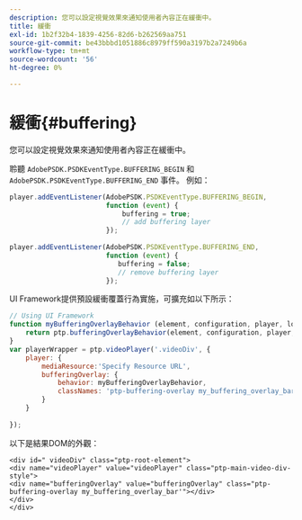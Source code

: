 ```yaml
---
description: 您可以設定視覺效果來通知使用者內容正在緩衝中。
title: 緩衝
exl-id: 1b2f32b4-1839-4256-82d6-b262569aa751
source-git-commit: be43bbbd1051886c8979ff590a3197b2a7249b6a
workflow-type: tm+mt
source-wordcount: '56'
ht-degree: 0%

---
```


# 緩衝{#buffering}

您可以設定視覺效果來通知使用者內容正在緩衝中。

聆聽 `AdobePSDK.PSDKEventType.BUFFERING_BEGIN` 和 `AdobePSDK.PSDKEventType.BUFFERING_END` 事件。 例如：

```js
player.addEventListener(AdobePSDK.PSDKEventType.BUFFERING_BEGIN,  
                        function (event) { 
                            buffering = true; 
                            // add buffering layer 
                        }); 
  
player.addEventListener(AdobePSDK.PSDKEventType.BUFFERING_END,  
                        function (event) { 
                           buffering = false; 
                           // remove buffering layer 
                        });
```

UI Framework提供預設緩衝覆蓋行為實施，可擴充如以下所示：

```js
// Using UI Framework 
function myBufferingOverlayBehavior (element, configuration, player, localize, baseLog) { 
    return ptp.bufferingOverlayBehavior(element, configuration, player, localize, baseLog); 
} 
var playerWrapper = ptp.videoPlayer('.videoDiv', { 
    player: { 
        mediaResource:'Specify Resource URL', 
        bufferingOverlay: { 
            behavior: myBufferingOverlayBehavior, 
            classNames: 'ptp-buffering-overlay my_buffering_overlay_bar' 
        } 
    } 
 
}); 
```

以下是結果DOM的外觀：

```
<div id=" videoDiv" class="ptp-root-element"> 
<div name="videoPlayer" value="videoPlayer" class="ptp-main-video-div-style"> 
<div name="bufferingOverlay" value="bufferingOverlay" class="ptp-buffering-overlay my_buffering_overlay_bar'"></div> 
</div> 
</div> 
```
